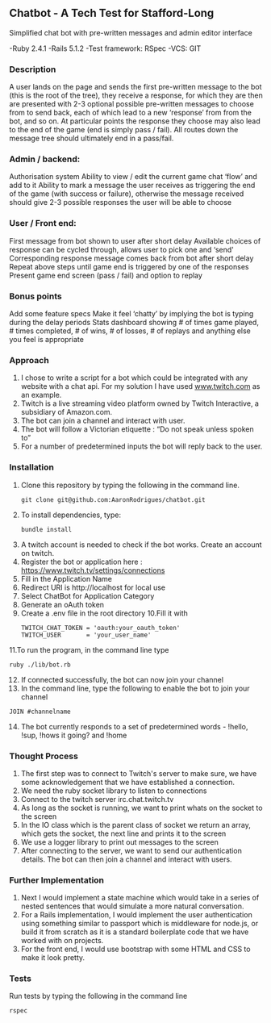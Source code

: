 ## Chatbot - A Tech Test for Stafford-Long

Simplified chat bot with pre-written messages and admin editor interface

-Ruby 2.4.1
-Rails 5.1.2
-Test framework: RSpec
-VCS: GIT

### Description
A user lands on the page and sends the first pre-written message to the bot (this is the root of the tree), they receive a response, for which they are then are presented with 2-3 optional possible pre-written messages to choose from to send back, each of which lead to a new ‘response’ from from the bot, and so on.
At particular points the response they choose may also lead to the end of the game (end is simply pass / fail).
All routes down the message tree should ultimately end in a pass/fail.

### Admin / backend:
Authorisation system
Ability to view / edit the current game chat ‘flow’ and add to it
Ability to mark a message the user receives as triggering the end of the game (with success or failure), otherwise the message received should give 2-3 possible responses the user will be able to choose

### User / Front end:
First message from bot shown to user after short delay
Available choices of response can be cycled through, allows user to pick one and ‘send'
Corresponding response message comes back from bot after short delay
Repeat above steps until game end is triggered by one of the responses
Present game end screen (pass / fail) and option to replay

### Bonus points
Add some feature specs
Make it feel ‘chatty’ by implying the bot is typing during the delay periods
Stats dashboard showing # of times game played, # times completed, # of wins, # of losses, # of replays and anything else you feel is appropriate


### Approach

1. I chose to write a script for a bot which could be integrated with any website with a chat api. For my solution I have used www.twitch.com as an example. 
2. Twitch is a live streaming video platform owned by Twitch Interactive, a subsidiary of Amazon.com. 
3. The bot can join a channel and interact with user.
4. The bot will follow a Victorian etiquette :
“Do not speak unless spoken to”
5. For a number of predetermined inputs the bot will reply back to the user.

### Installation

1. Clone this repository by typing the following in the command line.
   ```
   git clone git@github.com:AaronRodrigues/chatbot.git
   ```
2. To install dependencies, type:
   ```
   bundle install
   ```
3. A twitch account is needed to check if the bot works. Create an account on twitch.
4. Register the bot or application here : https://www.twitch.tv/settings/connections
5. Fill in the Application Name
6. Redirect URI is http://localhost for local use
7. Select ChatBot for Application Category
8. Generate an oAuth token
9. Create a .env file in the root directory
10.Fill it with 
   ```
   TWITCH_CHAT_TOKEN = 'oauth:your_oauth_token'
   TWITCH_USER       = 'your_user_name'
   ```
11.To run the program, in the command line type
   ```
   ruby ./lib/bot.rb
   ```
12. If connected successfully, the bot can now join your channel
13. In the command line, type the following to enable the bot to join your channel
```
JOIN #channelname
```
14. The bot currently responds to a set of predetermined words - !hello, !sup, !hows it going? and  !home

### Thought Process

1. The first step was to connect to Twitch's server to make sure, we have some acknowledgement that we have established a connection.
2.  We need the ruby socket library to listen to connections
3. Connect to the twitch server irc.chat.twitch.tv
4. As long as the socket is running, we want to print whats on the socket to the screen
5. In the IO class which is the parent class of socket we return an array, which gets the socket, the next line and prints it to the screen
6. We use a logger library to print out messages to the screen
7. After connecting to the server, we want to send our authentication details. The bot can then join a channel and interact with users.

### Further Implementation

1. Next I would implement a state machine which would take in a series of nested sentences that would simulate a more natural conversation.
2. For a Rails implementation, I would implement the user authentication using something similar to passport which is middleware for node.js, or build it from scratch as it is a standard boilerplate code that we have worked with on projects. 
3. For the front end, I would use bootstrap with some HTML and CSS to make it look pretty.

### Tests

Run tests by typing the following in the command line
```
rspec
```